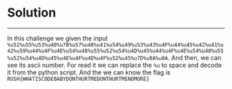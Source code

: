 # Solution
---
In this challenge we given the input `%u52%u55%u53%u48%u7B%u57%u48%u41%u54%u49%u53%u43%u4F%u44%u45%u42%u41%u42%u59%u44%u4F%u4E%u54%u48%u55%u52%u54%u4D%u45%u44%u4F%u4E%u54%u48%u55%u52%u54%u4D%u45%u4E%u4F%u4D%u4F%u52%u45%u7D%u0A%u0A`. And then, we can see its ascii number. For read it we can replace the `%u` to space and decode it from the python script. And the we can know the flag is `RUSH{WHATISCODEBABYDONTHURTMEDONTHURTMENOMORE}`
